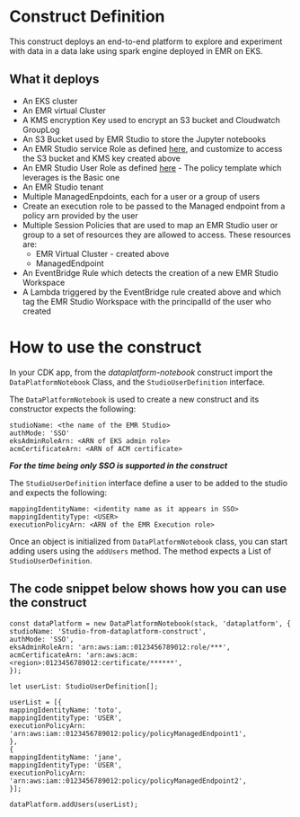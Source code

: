 # Construct Definition

This construct deploys an end-to-end platform to explore and experiment with data in a 
data lake using spark engine deployed in EMR on EKS.

## What it deploys

* An EKS cluster
* An EMR virtual Cluster
* A KMS encryption Key used to encrypt an S3 bucket and Cloudwatch GroupLog  
* An S3 Bucket used by EMR Studio to store the Jupyter notebooks
* An EMR Studio service Role as defined [here][1], and customize to access the S3 bucket and KMS key created above
* An EMR Studio User Role as defined [here][2] - The policy template which leverages is the Basic one
* An EMR Studio tenant
* Multiple ManagedEnpdoints, each for a user or a group of users
* Create an execution role to be passed to the Managed endpoint from a policy arn provided by the user  
* Multiple Session Policies that are used to map an EMR Studio user or group to a set of resources they are allowed to access. These resources are:
    * EMR Virtual Cluster - created above
    * ManagedEndpoint
* An EventBridge Rule which detects the creation of a new EMR Studio Workspace
* A Lambda triggered by the EventBridge rule created above and which tag the EMR Studio Workspace with the principalId of the user who created


# How to use the construct

In your CDK app, from the _dataplatform-notebook_ construct import the `DataPlatformNotebook` Class, and the `StudioUserDefinition` interface.

The `DataPlatformNotebook` is used to create a new construct and its constructor expects the following:

```
studioName: <the name of the EMR Studio>
authMode: 'SSO'
eksAdminRoleArn: <ARN of EKS admin role>
acmCertificateArn: <ARN of ACM certificate>
```

_**For the time being only SSO is supported in the construct**_

The `StudioUserDefinition` interface define a user to be added to the studio and expects the following:

```
mappingIdentityName: <identity name as it appears in SSO>
mappingIdentityType: <USER>
executionPolicyArn: <ARN of the EMR Execution role>
```

Once an object is initialized from `DataPlatformNotebook` class, you can start adding users using the `addUsers` method. The method expects a List of `StudioUserDefinition`.


## The code snippet below shows how you can use the construct

```
const dataPlatform = new DataPlatformNotebook(stack, 'dataplatform', {
studioName: 'Studio-from-dataplatform-construct',
authMode: 'SSO',
eksAdminRoleArn: 'arn:aws:iam::0123456789012:role/***',
acmCertificateArn: 'arn:aws:acm:<region>:0123456789012:certificate/******',
});

let userList: StudioUserDefinition[];

userList = [{
mappingIdentityName: 'toto',
mappingIdentityType: 'USER',
executionPolicyArn: 'arn:aws:iam::0123456789012:policy/policyManagedEndpoint1',
},
{
mappingIdentityName: 'jane',
mappingIdentityType: 'USER',
executionPolicyArn: 'arn:aws:iam::0123456789012:policy/policyManagedEndpoint2',
}];

dataPlatform.addUsers(userList);
```

[1]: [https://docs.aws.amazon.com/emr/latest/ManagementGuide/emr-studio-service-role.html]
[2]: [https://docs.aws.amazon.com/emr/latest/ManagementGuide/emr-studio-user-permissions.html#emr-studio-basic-permissions-policy]
